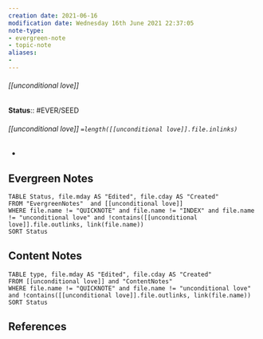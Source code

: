 ```yaml
---
creation date: 2021-06-16
modification date: Wednesday 16th June 2021 22:37:05
note-type: 
- evergreen-note
- topic-note
aliases:
- 
---
```

 
###### [[unconditional love]]


**Status**:: #EVER/SEED
###### [[unconditional love]] `=length([[unconditional love]].file.inlinks)` 

- 


## Evergreen Notes
```dataview
TABLE Status, file.mday AS "Edited", file.cday AS "Created"
FROM "EvergreenNotes"  and [[unconditional love]]
WHERE file.name != "QUICKNOTE" and file.name != "INDEX" and file.name != "unconditional love" and !contains([[unconditional love]].file.outlinks, link(file.name))
SORT Status
```
## Content Notes
```dataview
TABLE type, file.mday AS "Edited", file.cday AS "Created"
FROM [[unconditional love]] and "ContentNotes"
WHERE file.name != "QUICKNOTE" and file.name != "unconditional love" and !contains([[unconditional love]].file.outlinks, link(file.name))
SORT Status
```

## References